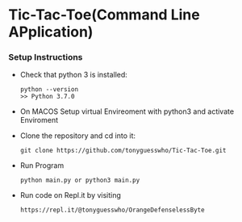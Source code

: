 # Tic-Tac-Toe(Command Line APplication)

### Setup Instructions

- Check that python 3 is installed:

  ```
  python --version
  >> Python 3.7.0
  ```

- On MACOS Setup virtual Envireoment with python3 and activate Enviroment

* Clone the repository and cd into it:

  ```
  git clone https://github.com/tonyguesswho/Tic-Tac-Toe.git
  ```

* Run Program

  ```
  python main.py or python3 main.py
  ```

* Run code on Repl.it by visiting
  ```
  https://repl.it/@tonyguesswho/OrangeDefenselessByte
  ```
